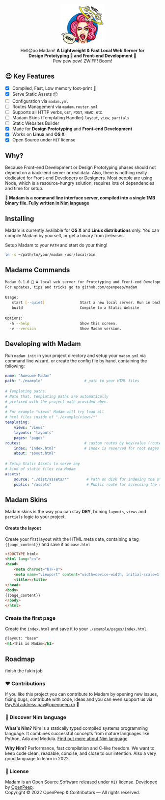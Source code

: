 <p align="center"><img src=".github/madam.png" width="140px"><br>Hell😍oo Madam! <strong>A Lightweight & Fast Local Web Server for<br>Design Prototyping 🎨 and Front-end Development 🌈</strong><br> Pew pew pew! ZWIFF! Boom!</p>

## 😍 Key Features
- [x] Compiled, Fast, Low memory foot-print 🍃
- [x] Serve Static Assets 📦
- [ ] Configuration via `madam.yml`
- [ ] Routes Management via `madam.router.yml`
- [ ] Supports all HTTP verbs, `GET`, `POST`, `HEAD`, etc.
- [ ] Madam Skins (Templating Handler) `layout`, `view`, `partials`
- [ ] Static Websites Builder
- [x] Made for **Design Prototyping** and **Front-end Development**
- [x] Works on **Linux** and **OS X**
- [x] Open Source under `MIT` license

## Why?
Because Front-end Development or Design Prototyping phases should not depend on a back-end server or real data. Also, there is nothing really dedicated for Front-end Developers or Designers. Most people are using Node, which is a resource-hungry solution, requires lots of dependencies and time for setup.

**💋 Madam is a command line interface server, compiled into a single 1MB binary file. Fully written in Nim language**

## Installing
Madam is currently available for **OS X** and **Linux distributions** only. You can compile Madam by yourself, or get a binary from /releases.

Setup Madam to your `PATH` and start do your thing!
```zsh
ln -s ~/path/to/your/madam /usr/local/bin
```

## Madame Commands
```zsh
Madam 0.1.0 💅 A local web server for Prototyping and Front-end Development
For updates, tips and tricks go to github.com/openpeep/madam

Usage:
   start [--quiet]                Start a new local server. Run in background with --quiet flag
   build                          Compile to a Static Website

Options:
  -h --help                       Show this screen.
  -v --version                    Show Madam version.
```

## Developing with Madam
Run `madam init` in your project directory and setup your `madam.yml` via command line wizard, or create the config file by hand, containing the following:

```yaml
name: "Awesome Madam"
path: "./example"                   # path to your HTML files

# Templating paths.
# Note that, templating paths are automatically
# prefixed with the project path provided abve.
# 
# For example "views" Madam will try load all
# html files inside of "./example/views/*"
templating:
    views: "views"
    layouts: "layouts"
    pages: "pages"
routes:                             # custom routes by key/value (route/filename)
    index: "index.html"             # index is reserved for root pages
    about: "about.html"

# Setup Static Assets to serve any
# kind of static files via Madam
assets:
    source: "./dist/assets/*"        # Path on disk for indexing the static assets
    public: "/assets"                # Public route for accessing the static assets
```

## Madam Skins
Madam skins is the way you can stay **DRY**, brining `layouts`, `views` and `partials` logic to your project.

#### Create the layout
Create your first layout with the HTML meta data, containing a tag `{{page_content}}` and save it as `base.html`
```html
<!DOCTYPE html>
<html lang="en">
<head>
    <meta charset="UTF-8">
    <meta name="viewport" content="width=device-width, initial-scale=1.0">
    <title></title>
</head>
<body>
{{page_content}}
</body>
</html>
```

### Create the first page

Create the `index.html` and save it to your `./example/pages/index.html`.
```html
@layout: "base"
<h1>This is Madam</h1>
```


## Roadmap
finish the fukin job

### ❤ Contributions
If you like this project you can contribute to Madam by opening new issues, fixing bugs, contribute with code, ideas and you can even support us via [PayPal address pay@openpeep.ro](https://www.paypal.com/donate/?hosted_button_id=RJK3ZTDWPL55C) 🥰

### 👑 Discover Nim language
<strong>What's Nim?</strong> Nim is a statically typed compiled systems programming language. It combines successful concepts from mature languages like Python, Ada and Modula. [Find out more about Nim language](https://nim-lang.org/)

<strong>Why Nim?</strong> Performance, fast compilation and C-like freedom. We want to keep code clean, readable, concise, and close to our intention. Also a very good language to learn in 2022.

### 🎩 License
Madam is an Open Source Software released under `MIT` license. Developed by [OpenPeep](https://github.com/openpeep).<br>
Copyright &copy; 2022 OpenPeep & Contributors &mdash; All rights reserved.
